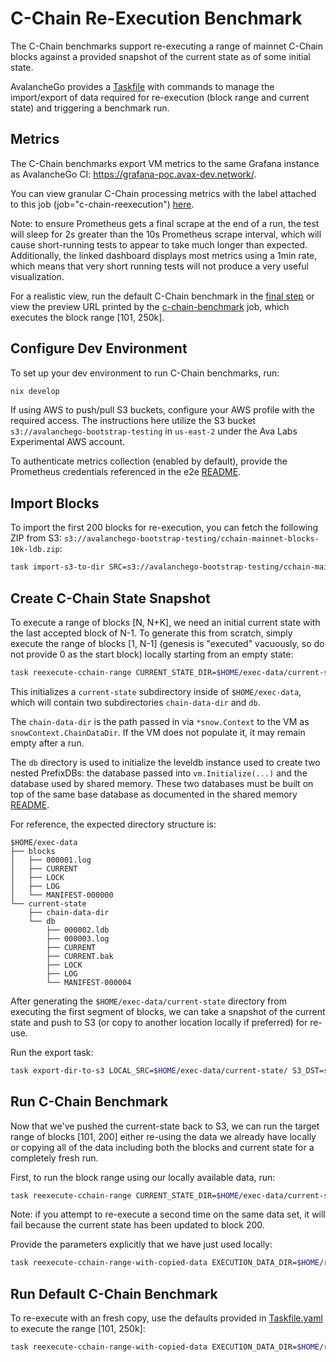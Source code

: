 # C-Chain Re-Execution Benchmark

The C-Chain benchmarks support re-executing a range of mainnet C-Chain blocks against a provided snapshot of the current state as of some initial state.

AvalancheGo provides a [Taskfile](https://taskfile.dev/) with commands to manage the import/export of data required for re-execution (block range and current state) and triggering a benchmark run.

## Metrics

The C-Chain benchmarks export VM metrics to the same Grafana instance as AvalancheGo CI: https://grafana-poc.avax-dev.network/.

You can view granular C-Chain processing metrics with the label attached to this job (job="c-chain-reexecution") [here](https://grafana-poc.avax-dev.network/d/Gl1I20mnk/c-chain?orgId=1&from=now-5m&to=now&timezone=browser&var-datasource=P1809F7CD0C75ACF3&var-filter=job%7C%3D%7Cc-chain-reexecution&var-chain=C&refresh=10s).

Note: to ensure Prometheus gets a final scrape at the end of a run, the test will sleep for 2s greater than the 10s Prometheus scrape interval, which will cause short-running tests to appear to take much longer than expected. Additionally, the linked dashboard displays most metrics using a 1min rate, which means that very short running tests will not produce a very useful visualization.

For a realistic view, run the default C-Chain benchmark in the [final step](#run-default-c-chain-benchmark) or view the preview URL printed by the [c-chain-benchmark](../../../.github/workflows/c-chain-reexecution-benchmark.yml) job, which executes the block range [101, 250k].

## Configure Dev Environment

To set up your dev environment to run C-Chain benchmarks, run:

```bash
nix develop
```

If using AWS to push/pull S3 buckets, configure your AWS profile with the required access. The instructions here utilize the S3 bucket `s3://avalanchego-bootstrap-testing` in `us-east-2` under the Ava Labs Experimental AWS account.

To authenticate metrics collection (enabled by default), provide the Prometheus credentials referenced in the e2e [README](../../e2e/README.md#monitoring).

## Import Blocks

To import the first 200 blocks for re-execution, you can fetch the following ZIP from S3: `s3://avalanchego-bootstrap-testing/cchain-mainnet-blocks-10k-ldb.zip`:

```bash
task import-s3-to-dir SRC=s3://avalanchego-bootstrap-testing/cchain-mainnet-blocks-10k-ldb.zip DST=$HOME/exec-data/blocks
```

## Create C-Chain State Snapshot

To execute a range of blocks [N, N+K], we need an initial current state with the last accepted block of N-1. To generate this from scratch, simply execute the range of blocks [1, N-1] (genesis is "executed" vacuously, so do not provide 0 as the start block) locally starting from an empty state:

```bash
task reexecute-cchain-range CURRENT_STATE_DIR=$HOME/exec-data/current-state SOURCE_BLOCK_DIR=$HOME/exec-data/blocks START_BLOCK=1 END_BLOCK=100
```

This initializes a `current-state` subdirectory inside of `$HOME/exec-data`, which will contain two subdirectories `chain-data-dir` and `db`.

The `chain-data-dir` is the path passed in via `*snow.Context` to the VM as `snowContext.ChainDataDir`.
If the VM does not populate it, it may remain empty after a run.

The `db` directory is used to initialize the leveldb instance used to create two nested PrefixDBs: the database passed into `vm.Initialize(...)` and the database used by shared memory.
These two databases must be built on top of the same base database as documented in the shared memory [README](../../../chains/atomic/README.md#shared-database).

For reference, the expected directory structure is:

```
$HOME/exec-data
├── blocks
│   ├── 000001.log
│   ├── CURRENT
│   ├── LOCK
│   ├── LOG
│   └── MANIFEST-000000
└── current-state
    ├── chain-data-dir
    └── db
        ├── 000002.ldb
        ├── 000003.log
        ├── CURRENT
        ├── CURRENT.bak
        ├── LOCK
        ├── LOG
        └── MANIFEST-000004
```

After generating the `$HOME/exec-data/current-state` directory from executing the first segment of blocks, we can take a snapshot of the current state and push to S3 (or copy to another location locally if preferred) for re-use.

Run the export task:

```bash
task export-dir-to-s3 LOCAL_SRC=$HOME/exec-data/current-state/ S3_DST=s3://avalanchego-bootstrap-testing/cchain-current-state-test/
```

## Run C-Chain Benchmark

Now that we've pushed the current-state back to S3, we can run the target range of blocks [101, 200] either re-using the data we already have locally or copying all of the data including both the blocks and current state for a completely fresh run.

First, to run the block range using our locally available data, run:

```bash
task reexecute-cchain-range CURRENT_STATE_DIR=$HOME/exec-data/current-state SOURCE_BLOCK_DIR=$HOME/exec-data/blocks START_BLOCK=101 END_BLOCK=200
```

Note: if you attempt to re-execute a second time on the same data set, it will fail because the current state has been updated to block 200.

Provide the parameters explicitly that we have just used locally:

```bash
task reexecute-cchain-range-with-copied-data EXECUTION_DATA_DIR=$HOME/reexec-data-params SOURCE_BLOCK_DIR=s3://avalanchego-bootstrap-testing/cchain-mainnet-blocks-10k-ldb.zip CURRENT_STATE_DIR=s3://avalanchego-bootstrap-testing/cchain-current-state-test/** START_BLOCK=101 END_BLOCK=10000
```

## Run Default C-Chain Benchmark

To re-execute with an fresh copy, use the defaults provided in [Taskfile.yaml](../../../Taskfile.yml) to execute the range [101, 250k]:

```bash
task reexecute-cchain-range-with-copied-data EXECUTION_DATA_DIR=$HOME/reexec-data-defaults
```

